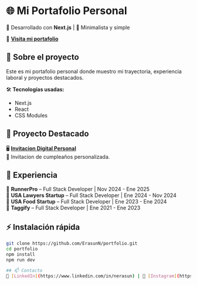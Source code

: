 # 🌐 Mi Portafolio Personal

🚀 Desarrollado con **Next.js** | 🎨 Minimalista y simple

🔗 **[Visita mi portafolio](URL_DE_TU_PORTAFOLIO)**  

## 📌 Sobre el proyecto  
Este es mi portafolio personal donde muestro mi trayectoria, experiencia laboral y proyectos destacados.  

🛠️ **Tecnologías usadas:**  
- Next.js  
- React  
- CSS Modules  

## 📂 Proyecto Destacado  
🖥️ **[Invitacion Digital Personal](https://invitacionxvsofi.vercel.app/)**  
📜 Invitacion de cumpleaños personalizada.  

## 💼 Experiencia  
📍 **RunnerPro** – Full Stack Developer | Nov 2024 - Ene 2025  
📍 **USA Lawyers Startup** – Full Stack Developer | Ene 2024 - Nov 2024  
📍 **USA Food Startup** – Full Stack Developer | Ene 2023 - Ene 2024  
📍 **Taggify** – Full Stack Developer | Ene 2021 - Ene 2023  

## ⚡ Instalación rápida  
```bash
git clone https://github.com/ErasunN/portfolio.git
cd portfolio
npm install
npm run dev

## 📫 Contacto  
💼 [LinkedIn](https://www.linkedin.com/in/nerasun) | 📸 [Instagram](https://www.instagram.com/nico_erasun/) | 📧 [nicoerasun98@gmail.com](nicoerasun98@gmail.com)
